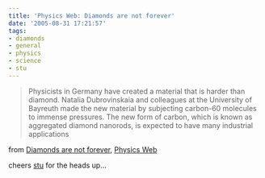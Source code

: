 ```yaml
---
title: 'Physics Web: Diamonds are not forever'
date: '2005-08-31 17:21:57'
tags:
- diamonds
- general
- physics
- science
- stu
---
```


<blockquote>Physicists in Germany have created a material that is harder than diamond. Natalia Dubrovinskaia and colleagues at the University of Bayreuth made the new material by subjecting carbon-60 molecules to immense pressures. The new form of carbon, which is known as aggregated diamond nanorods, is expected to have many industrial applications</blockquote>
from <a href="http://physicsweb.org/articles/news/9/8/16/1">Diamonds are not forever</a>, <a href="http://physicsweb.org">Physics Web</a>

cheers <a href="http://stu.thelyricalmadmen.com">stu</a> for the heads up...
